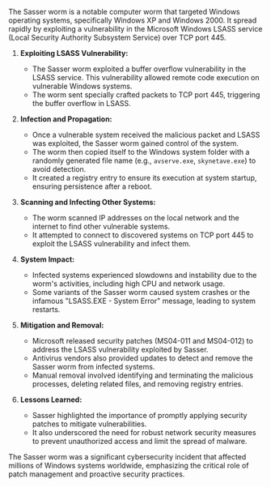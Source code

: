 The Sasser worm is a notable computer worm that targeted Windows operating systems, specifically Windows XP and Windows 2000. It spread rapidly by exploiting a vulnerability in the Microsoft Windows LSASS service (Local Security Authority Subsystem Service) over TCP port 445.

1. **Exploiting LSASS Vulnerability:**
   - The Sasser worm exploited a buffer overflow vulnerability in the LSASS service. This vulnerability allowed remote code execution on vulnerable Windows systems.
   - The worm sent specially crafted packets to TCP port 445, triggering the buffer overflow in LSASS.

2. **Infection and Propagation:**
   - Once a vulnerable system received the malicious packet and LSASS was exploited, the Sasser worm gained control of the system.
   - The worm then copied itself to the Windows system folder with a randomly generated file name (e.g., `avserve.exe`, `skynetave.exe`) to avoid detection.
   - It created a registry entry to ensure its execution at system startup, ensuring persistence after a reboot.

3. **Scanning and Infecting Other Systems:**
   - The worm scanned IP addresses on the local network and the internet to find other vulnerable systems.
   - It attempted to connect to discovered systems on TCP port 445 to exploit the LSASS vulnerability and infect them.

4. **System Impact:**
   - Infected systems experienced slowdowns and instability due to the worm's activities, including high CPU and network usage.
   - Some variants of the Sasser worm caused system crashes or the infamous "LSASS.EXE - System Error" message, leading to system restarts.

5. **Mitigation and Removal:**
   - Microsoft released security patches (MS04-011 and MS04-012) to address the LSASS vulnerability exploited by Sasser.
   - Antivirus vendors also provided updates to detect and remove the Sasser worm from infected systems.
   - Manual removal involved identifying and terminating the malicious processes, deleting related files, and removing registry entries.

6. **Lessons Learned:**
   - Sasser highlighted the importance of promptly applying security patches to mitigate vulnerabilities.
   - It also underscored the need for robust network security measures to prevent unauthorized access and limit the spread of malware.

The Sasser worm was a significant cybersecurity incident that affected millions of Windows systems worldwide, emphasizing the critical role of patch management and proactive security practices.
